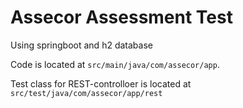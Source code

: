 # Assecor Assessment Test

Using springboot and h2 database

Code is located at `src/main/java/com/assecor/app`.

Test class for REST-controlloer is located at `src/test/java/com/assecor/app/rest`